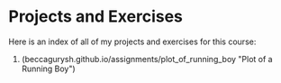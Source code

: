 # Projects and Exercises

Here is an index of all of my projects and exercises for this course:

1. (beccagurysh.github.io/assignments/plot_of_running_boy "Plot of a Running Boy")

